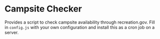 # Campsite Checker

Provides a script to check campsite availability through recreation.gov. Fill in `config.js` with your own configuration and install this as a cron job on a server.
